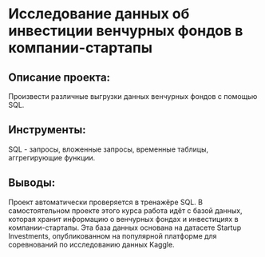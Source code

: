# Исследование данных об инвестиции венчурных фондов в компании-стартапы

## Описание проекта:

Произвести различные выгрузки данных венчурных фондов с помощью SQL.

## Инструменты:

SQL - запросы, вложенные запросы, временные таблицы, аггрегирующие функции.

## Выводы:

Проект автоматически проверяется в тренажёре SQL. В самостоятельном проекте этого курса работа идёт с базой данных, которая хранит информацию о венчурных фондах и инвестициях в компании-стартапы. Эта база данных основана на датасете Startup Investments, опубликованном на популярной платформе для соревнований по исследованию данных Kaggle.


